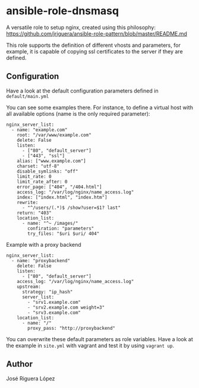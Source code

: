 # ansible-role-dnsmasq

A versatile role to setup nginx, created using this philosophy: 
https://github.com/jriguera/ansible-role-pattern/blob/master/README.md

This role supports the definition of different vhosts and parameters, 
for example, it is capable of copying ssl certificates to the server 
if they are defined. 


## Configuration

Have a look at the default configuration parameters defined in `default/main.yml`

You can see some examples there. For instance, to define a virtual
host with all available options (name is the only required parameter):
```
nginx_server_list:
  - name: "example.com"
    root: "/var/www/example.com"
    delete: False
    listen: 
      - ["80", "default_server"]
      - ["443", "ssl"]
    alias: ["www.example.com"]
    charset: "utf-8"
    disable_symlinks: "off"
    limit_rate: 0
    limit_rate_after: 0
    error_page: ["404", "/404.html"]
    access_log: "/var/log/nginx/name_access.log"
    index: ["index.html", "index.htm"]
    rewrite: 
      - "^/users/(.*)$ /show?user=$1? last"
    return: "403"
    location_list:
      - name: "^~ /images/"
        confiration: "parameters"
        try_files: "$uri $uri/ 404"
```

Example with a proxy backend
```
nginx_server_list:
  - name: "proxybackend"
    delete: False
    listen: 
      - ["80", "default_server"]
    access_log: "/var/log/nginx/name_access.log"
    upstream:
      strategy: "ip_hash"
      server_list:
        - "srv1.example.com"
        - "srv2.example.com weight=3"
        - "srv3.example.com"
    location_list:
      - name: "/"
        proxy_pass: "http://proxybackend"
``` 
You can overwrite these default parameters as role variables. Have a look at 
the example in `site.yml` with vagrant and test it by using `vagrant up`.


## Author

José Riguera López
